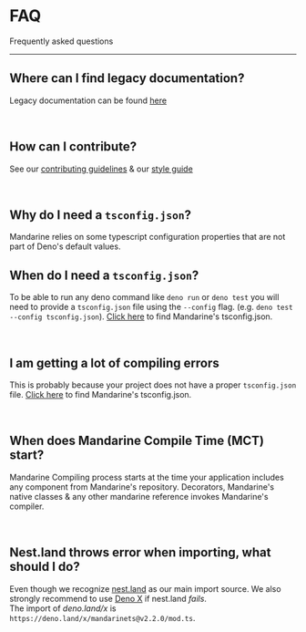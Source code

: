 # FAQ
Frequently asked questions

------

## Where can I find legacy documentation?
Legacy documentation can be found [here](https://mandarineframework.gitbook.io/mandarine-ts/)

&nbsp;

## How can I contribute?
See our [contributing guidelines](https://github.com/mandarineorg/mandarinets/blob/master/docs/contributing.md) & our [style guide](https://github.com/mandarineorg/mandarinets/blob/master/docs/style_guide.md)

&nbsp;

## Why do I need a `tsconfig.json`?
Mandarine relies on some typescript configuration properties that are not part of Deno's default values.

## When do I need a `tsconfig.json`?
To be able to run any deno command like `deno run` or `deno test` you will need
to provide a `tsconfig.json` file using the `--config` flag. (e.g. `deno test
--config tsconfig.json`). [Click here](https://www.mandarinets.org/docs/master/mandarine/main-configuration#typescript-configuration) to find Mandarine's tsconfig.json.

&nbsp;

## I am getting a lot of compiling errors
This is probably because your project does not have a proper `tsconfig.json` file. [Click here](https://www.mandarinets.org/docs/master/mandarine/main-configuration#typescript-configuration) to find Mandarine's tsconfig.json.

&nbsp;

## When does Mandarine Compile Time (MCT) start?
Mandarine Compiling process starts at the time your application includes any component from Mandarine's repository. Decorators, Mandarine's native classes & any other mandarine reference invokes Mandarine's compiler.

&nbsp;

## Nest.land throws error when importing, what should I do?
Even though we recognize [nest.land](https://nest.land) as our main import source. We also strongly recommend to use [Deno X](https://deno.land/x) if nest.land _fails_. <br> The import of _deno.land/x_ is `https://deno.land/x/mandarinets@v2.2.0/mod.ts`.
